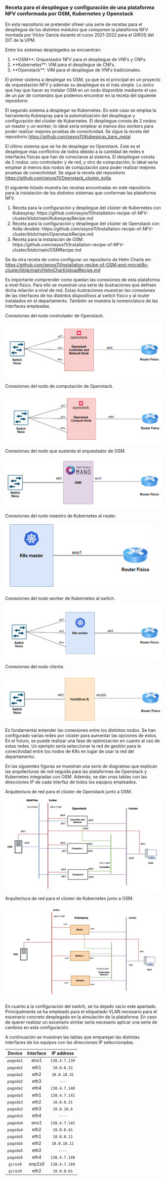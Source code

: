 ### Receta para el despliegue y configuración de una plataforma NFV conformada por OSM, Kubernetes y Openstack
En esta repositorio se pretender ofreer una serie de recetas para el despliegue de los distintos módulos que componen la plataforma NFV montada por Víctor García durante el curso 2021-2022 para el GIROS del DIT de la UPM.


Entre los sistemas desplegados se encuentran:
<ol>
  <li> **OSM**: Orquestador NFV para el despliegue de VNFs y CNFs.</li>
  <li> **Kubernetes**: VIM para el despliegue de CNFs. </li>
  <li> **Openstack**: VIM para el despliegue de VNFs tradicionales.</li>
</ol>

El primer sistema a desplegar es OSM, ya que es el principal en un proyecto de orquestación NFV y además su despliegue es el más simple. Lo único que hay que hacer es instalar OSM en un nodo disponible mediante el uso de un par de comandos que podemos encontrar en la receta del siguiente repositorio: 

El segundo sistema a desplegar es Kubernetes. En este caso se emplea la herramienta Kubespray para la automatización del despliegue y configuración del clúster de Kubernetes. El despliegue consta de 2 nodos: un master y un worker; lo ideal sería emplear al menos dos workers para poder realizar mejores pruebas de conectividad. Se sigue la receta del repositorio https://github.com/seyos11/Kubespray_bare_metal

El último sistema que se ha de desplegar es Openstack. Este es el despliegue más conflictivo de todos debido a la cantidad de redes e interfaces físicas que han de conectarse al sistema. El despliegue consta de 2 nodos: uno controlador y de red, y otro de computación; lo ideal sería emplear al menos dos nodos de computación para poder realizar mejores pruebas de conectividad. Se sigue la receta del repositorio https://github.com/seyos11/Openstack_cluster_kolla.

El siguiente listado muestra las recetas encontradas en este repositorio para la instalación de los distintos sistemas que conforman las plataforma NFV.

<ol>
  <li> Receta para la configuración y despliegue del clúster de Kubernetes con Kubespray: https://github.com/seyos11/Installation-recipe-of-NFV-cluster/blob/main/KubesprayRecipe.md </li>
  <li> Receta para la configuración y despliegue del clúster de Openstack con Kolla-Ansible: https://github.com/seyos11/Installation-recipe-of-NFV-cluster/blob/main/OpenstackRecipe.md </li>
  <li> Receta para la instalación de OSM: https://github.com/seyos11/Installation-recipe-of-NFV-cluster/blob/main/OSMRecipe.md</li>
</ol>

Se da otra receta de como configurar un repositorio de Helm Charts en: https://github.com/seyos11/Installation-recipe-of-OSM-and-microk8s-cluster/blob/main/HelmChartUploadRecipe.md

Es importante comprender como quedan las conexiones de esta plataforma a nivel físico. Para ello se muestran una serie de ilustraciones que definen dicha relación a nivel de red. Estas ilustraciones muestran las conexiones de las interfaces de los distintos dispositivos al switch físico y al router instalados en el departamento. También se muestra la nomenclatura de las interfaces empleadas.

Conexiones del nodo controlador de Openstack.

![Alt text](./images/OpenstackControllerSwitch.png?raw=true "Openstack Controller switch")

Conexiones del nodo de computación de Openstack.

![Alt text](./images/OpenstackComputeSwitch.png?raw=true "Openstack Compute switch")

Conexiones del nodo que sustenta el orquestador de OSM.

![Alt text](./images/OsmSwitch.png?raw=true "Osm connection to switch")

Conexiones del nodo maestro de Kubernetes al router.

![Alt text](./images/K8sMRouter.png?raw=true "Kubernetes Master connection to router")

Conexiones del nodo worker de Kubernetes al switch.

![Alt text](./images/K8sW1Switch.png?raw=true "Kubernetes Worker connection to switch")

Conexiones del nodo cliente.

![Alt text](./images/clienteSwitch.png?raw=true "Connection from host to switch")

Es fundamental entender las conexiones entre los distintos nodos. Se han configurado varias redes por clúster para aumentar las opciones de estos. En el futuro, se puede realizar una fase de optimización en cuanto al uso de estas redes. Un ejemplo sería seleccionar la red de gestión para la conectividad entre los nodos de K8s en lugar de usar la red del departamento. 

En las siguientes figuras se muestran una serie de diagramas que explican las arquitecturas de red seguida para las plataformas de Openstack y Kubernetes integradas con OSM. Además, se dan unas tablas con las direcciones IP de cada interfaz de todos los equipos empleados. 


Arquitectura de red para el clúster de Openstack junto a OSM.

![Alt text](./images/Openstack.png?raw=true "Connection from host to switch")

Arquitectura de red para el clúster de Kubernetes junto a OSM.

![Alt text](./images/Kubespray.png?raw=true "Connection from host to switch")

En cuanto a la configuración del switch, se ha dejado vacío este apartado. Principalmente se ha empleado para el etiquetado VLAN necesario para el escenario concreto desplegado en la simulación de la plataforma. En caso de querer realizar un escenario similar sería necesario aplicar una serie de cambios en esta configuración.

A continuación se muestran las tablas que emparejan las distintas interfaces de los equipos con las direcciones IP seleccionadas.

| Device     | Interface      | IP address  |
| :---: |   :---:       | :---: |
| `pagoda1`        | eno1         | `138.4.7.139`   |
| `pagoda2`         | eth1         | `10.0.0.32`   |
| `pagoda2`         | eth2         | `10.0.10.31`   |
| `pagoda2`         | eth3         | `---`   |
| `pagoda2`         | eth4         | `138.4.7.140`   |
| `pagoda3`         | eth1         | `138.4.7.141`   |
| `pagoda3`         | eth2         | `10.0.0.31`   |
| `pagoda3`         | eth3         | `10.0.10.6`   |
| `pagoda3`         | eth4         | `----`   |
| `pagoda4`         | eno1         | `138.4.7.142`   |
| `pagoda4`         | eth2         | `10.0.0.41`   |
| `pagoda5`         | eth1         | `10.0.0.11`   |
| `pagoda5`         | eth2         | `10.0.10.11`   |
| `pagoda5`         | eth3         | `----`   |
| `pagoda5`         | eth4         | `138.4.7.148`   |
| `giros9`         | enp2s0         | `138.4.7.169`   |
| `giros9`         | eth2         | `10.0.0.61`   |




